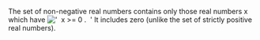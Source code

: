 The set of non-negative real numbers contains only those real numbers x
which have !['  x \>= 0 .  '](../dictionary/equation_images/3514.1..png)
It includes zero (unlike the set of strictly positive real numbers).
